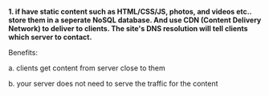 **1. if have static content such as HTML/CSS/JS, photos, and videos etc.. store them in a seperate NoSQL database. And use CDN (Content Delivery Network) to deliver to clients. The site's DNS resolution will tell clients which server to contact.**

Benefits:

  a. clients get content from server close to them
  
  b. your server does not need to serve the traffic for the content
